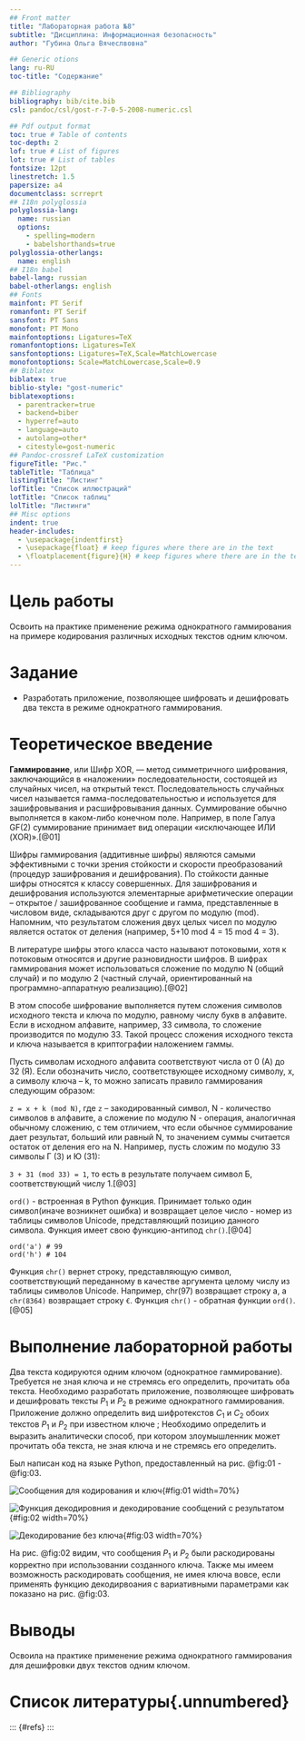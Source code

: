 ```yaml
---
## Front matter
title: "Лабораторная работа №8"
subtitle: "Дисциплина: Информационная безопасность"
author: "Губина Ольга Вячеслвовна"

## Generic otions
lang: ru-RU
toc-title: "Содержание"

## Bibliography
bibliography: bib/cite.bib
csl: pandoc/csl/gost-r-7-0-5-2008-numeric.csl

## Pdf output format
toc: true # Table of contents
toc-depth: 2
lof: true # List of figures
lot: true # List of tables
fontsize: 12pt
linestretch: 1.5
papersize: a4
documentclass: scrreprt
## I18n polyglossia
polyglossia-lang:
  name: russian
  options:
	- spelling=modern
	- babelshorthands=true
polyglossia-otherlangs:
  name: english
## I18n babel
babel-lang: russian
babel-otherlangs: english
## Fonts
mainfont: PT Serif
romanfont: PT Serif
sansfont: PT Sans
monofont: PT Mono
mainfontoptions: Ligatures=TeX
romanfontoptions: Ligatures=TeX
sansfontoptions: Ligatures=TeX,Scale=MatchLowercase
monofontoptions: Scale=MatchLowercase,Scale=0.9
## Biblatex
biblatex: true
biblio-style: "gost-numeric"
biblatexoptions:
  - parentracker=true
  - backend=biber
  - hyperref=auto
  - language=auto
  - autolang=other*
  - citestyle=gost-numeric
## Pandoc-crossref LaTeX customization
figureTitle: "Рис."
tableTitle: "Таблица"
listingTitle: "Листинг"
lofTitle: "Список иллюстраций"
lotTitle: "Список таблиц"
lolTitle: "Листинги"
## Misc options
indent: true
header-includes:
  - \usepackage{indentfirst}
  - \usepackage{float} # keep figures where there are in the text
  - \floatplacement{figure}{H} # keep figures where there are in the text
---
```


# Цель работы

Освоить на практике применение режима однократного гаммирования на примере кодирования различных исходных текстов одним ключом.

# Задание

- Разработать приложение, позволяющее шифровать и дешифровать два текста в режиме однократного гаммирования.

# Теоретическое введение

**Гаммирование**, или Шифр XOR, — метод симметричного шифрования, заключающийся в «наложении» последовательности, состоящей из случайных чисел, на открытый текст. Последовательность случайных чисел называется гамма-последовательностью и используется для зашифровывания и расшифровывания данных. Суммирование обычно выполняется в каком-либо конечном поле. Например, в поле Галуа GF(2) суммирование принимает вид операции «исключающее ИЛИ (XOR)».[@01]

Шифры гаммирования (аддитивные шифры) являются самыми эффективными с точки зрения стойкости и скорости преобразований (процедур зашифрования и дешифрования). По стойкости данные шифры относятся к классу совершенных. Для зашифрования и дешифрования используются элементарные арифметические операции – открытое / зашифрованное сообщение и гамма, представленные в числовом виде, складываются друг с другом по модулю (mod). Напомним, что результатом сложения двух целых чисел по модулю является остаток от деления (например, 5+10 mod 4 = 15 mod 4 = 3).

В литературе шифры этого класса часто называют потоковыми, хотя к потоковым относятся и другие разновидности шифров. В шифрах гаммирования может использоваться сложение по модулю N (общий случай) и по модулю 2 (частный случай, ориентированный на программно-аппаратную реализацию).[@02]

В этом способе шифрование выполняется путем сложения символов исходного текста и ключа по модулю, равному числу букв в алфавите. Если в исходном алфавите, например, 33 символа, то сложение производится по модулю 33. Такой процесс сложения исходного текста и ключа называется в криптографии наложением гаммы.

Пусть символам исходного алфавита соответствуют числа от 0 (А) до 32 (Я). Если обозначить число, соответствующее исходному символу, x, а символу ключа – k, то можно записать правило гаммирования следующим образом:

`z = x + k (mod N)`,
где `z` – закодированный символ, N - количество символов в алфавите, а сложение по модулю N - операция, аналогичная обычному сложению, с тем отличием, что если обычное суммирование дает результат, больший или равный N, то значением суммы считается остаток от деления его на N. Например, пусть сложим по модулю 33 символы Г (3) и Ю (31):

`3 + 31 (mod 33) = 1`,
то есть в результате получаем символ Б, соответствующий числу 1.[@03]

`ord()` - встроенная в Python функция. Принимает только один символ(иначе возникнет ошибка) и возвращает целое число - номер из таблицы символов Unicode, представляющий позицию данного символа. Функция имеет свою функцию-антипод `chr()`.[@04]

```
ord('a') # 99
ord('h') # 104
```

Функция `chr()` вернет строку, представляющую символ, соответствующий переданному в качестве аргумента целому числу из таблицы символов Unicode. Например, chr(97) возвращает строку a, а `chr(8364)` возвращает строку `€`. Функция `chr()` - обратная функции `ord()`.[@05]


# Выполнение лабораторной работы

Два текста кодируются одним ключом (однократное гаммирование). Требуется не зная ключа и не стремясь его определить, прочитать оба текста. Необходимо разработать приложение, позволяющее шифровать и дешифровать тексты $P_1$ и $P_2$ в режиме однократного гаммирования. Приложение должно определить вид шифротекстов $C_1$ и $C_2$ обоих текстов $P_1$ и $P_2$ при известном ключе ; Необходимо определить и выразить аналитически способ, при котором злоумышленник может прочитать оба текста, не зная ключа и не стремясь его определить.

Был написан код на языке Python, предоставленный на рис. @fig:01 - @fig:03.

![Сообщения для кодирования и ключ](./image/01.png){#fig:01 width=70%}

![Функция декодировния и декодирование сообщений с результатом](./image/02.png){#fig:02 width=70%}

![Декодирование без ключа](./image/03.png){#fig:03 width=70%}

На рис. @fig:02 видим, что сообщения $P_1$ и $P_2$ были раскодированы корректно при использовании созданного ключа. Также мы имеем возможность раскодировать сообщения, не имея ключа вовсе, если применять функцию декодирвоания с вариативными параметрами как показано на рис. @fig:03. 

# Выводы

Освоила на практике применение режима однократного гаммирования для дешифровки двух текстов одним ключом.

# Список литературы{.unnumbered}

::: {#refs}
:::
